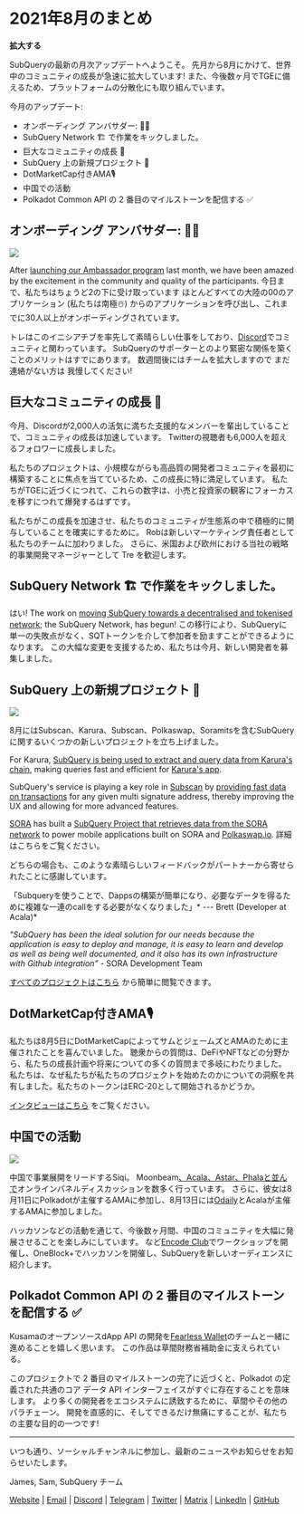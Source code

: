 # 2021年8月のまとめ

**拡大する**

SubQueryの最新の月次アップデートへようこそ。 先月から8月にかけて、世界中のコミュニティの成長が急速に拡大しています! また、今後数ヶ月でTGEに備えるため、プラットフォームの分散化にも取り組んでいます。

今月のアップデート:

- オンボーディング アンバサダー: 👩‍💼
- SubQuery Network 🏗 で作業をキックしました。
- 巨大なコミュニティの成長 🚀
- SubQuery 上の新規プロジェクト 🤝
- DotMarketCap付きAMA🎙
- 中国での活動
- Polkadot Common API の 2 番目のマイルストーンを配信する ✅

## オンボーディング アンバサダー: 👩‍💼

![](https://miro.com/medium.com/max/1400/0*_nOcsPjhQxta_FPH)

After [launching our Ambassador program](../blogs/20210713-Introducing-the-SubQuery-Ambassador-Program.md) last month, we have been amazed by the excitement in the community and quality of the participants. 今日まで、私たちはちょうど2の下に受け取っています ほとんどすべての大陸の00のアプリケーション (私たちは南極☃️) からのアプリケーションを呼び出し、これまでに30人以上がオンボーディングされています。

トレはこのイニシアチブを率先して素晴らしい仕事をしており、[Discord](https://discord.com/invite/78zg8aBSMG)でコミュニティと関わっています。 SubQueryのサポーターとのより緊密な関係を築くことのメリットはすでにあります。 数週間後にはチームを拡大しますので まだ連絡がない方は 我慢してください!

## 巨大なコミュニティの成長 🚀

今月、Discordが2,000人の活気に満ちた支援的なメンバーを輩出していることで、コミュニティの成長は加速しています。 Twitterの視聴者も6,000人を超えるフォロワーに成長しました。

私たちのプロジェクトは、小規模ながらも高品質の開発者コミュニティを最初に構築することに焦点を当てているため、この成長に特に満足しています。 私たちがTGEに近づくにつれて、これらの数字は、小売と投資家の観客にフォーカスを移すにつれて爆発するはずです。

私たちがこの成長を加速させ、私たちのコミュニティが生態系の中で積極的に関与していることを確実にするために。 Robは新しいマーケティング責任者として私たちのチームに加わりました。 さらに、米国および欧州における当社の戦略的事業開発マネージャーとして Tre を歓迎します。

## SubQuery Network 🏗 で作業をキックしました。

はい! The work on [moving SubQuery towards a decentralised and tokenised network](../blogs/20210614-Introducing-SubQuery-Network-The-Next-Big-Step-Towards-our-Decentralised-Future.md); the SubQuery Network, has begun! この移行により、SubQueryに単一の失敗点がなく、SQTトークンを介して参加者を励ますことができるようになります。 この大幅な変更を支援するため、私たちは今月、新しい開発者を募集しました。

## SubQuery 上の新規プロジェクト 🤝

![](https://miro.medium.com/max/4800/1*yUruZPSKP_0BA6mA72P8xg.gif)

8月にはSubscan、Karura、Subscan、Polkaswap、Soramitsを含むSubQueryに関するいくつかの新しいプロジェクトを立ち上げました。

For Karura, [SubQuery is being used to extract and query data from Karura's chain](../customer_announcements/20210819-Karura-Integrates-with-SubQuery-to-Aggregate-and-Serve-DeFi-Data-to-Kusama-Builders.md), making queries fast and efficient for [Karura's app](https://apps.karura.network/).

SubQuery's service is playing a key role in [Subscan](https://www.subscan.io/) by [providing fast data on transactions](../customer_announcements/20210901-Subscans-Multi-Signature-Tool.md) for any given multi signature address, thereby improving the UX and allowing for more advanced features.

[SORA](https://sora.org/) has built a [SubQuery Project that retrieves data from the SORA network](../customer_announcements/20210825-SORA-Integrates-SubQuery-to-Provide-Data-to-the-SORA-Network.md) to power mobile applications built on SORA and [Polkaswap.io](http://polkaswap.io/). 詳細はこちらをご覧ください。

どちらの場合も、このような素晴らしいフィードバックがパートナーから寄せられたことに感謝しています。

「Subqueryを使うことで、Dappsの構築が簡単になり、必要なデータを得るために複雑な一連のcallをする必要がなくなりました」* --- Brett (Developer at Acala)*

_"SubQuery has been the ideal solution for our needs because the application is easy to deploy and manage, it is easy to learn and develop as well as being well documented, and it also has its own infrastructure with Github integration"_ - SORA Development Team

[すべてのプロジェクトはこちら](https://explorer.subquery.network/) から簡単に閲覧できます。

## DotMarketCap付きAMA🎙

私たちは8月5日にDotMarketCapによってサムとジェームズとAMAのために主催されたことを喜んでいました。 聴衆からの質問は、DeFiやNFTなどの分野から、私たちの成長計画や将来についての多くの質問まで多岐にわたりました。 私たちは、なぜ私たちが私たちのプロジェクトを始めたのかについての洞察を共有しました。私たちのトークンはERC-20として開始されるかどうか。

[インタビューはこちら](https://dotmarketcap.com/blog-detail/288/ama30-recap-polkawarriors-x-subquery) をご覧ください。

## 中国での活動

![](https://miro.medium.com/max/1400/0*A5oqsryFRbGX0MDx)

中国で事業展開をリードするSiqi。 Moonbeam[、Acala、Astar、Phalaと並んで](https://twitter.com/SubQueryNetwork/status/1425293137103122432/photo/1)オンラインパネルディスカッションを数多く行っています。 さらに、彼女は8月11日にPolkadotが主催するAMAに参加し、8月13日には[Odaily](http://www.odaily.com/)とAcalaが主催するAMAに参加しました。

ハッカソンなどの活動を通じて、今後数ヶ月間、中国のコミュニティを大幅に発展させることを楽しみにしています。 など[Encode Club](https://www.eventbrite.co.uk/e/polkadot-hackathon-subquery-workshop-tickets-167321106935?aff=ebdsoporgprofile)でワークショップを開催し、OneBlock+でハッカソンを開催し、SubQueryを新しいオーディエンスに紹介します。

## Polkadot Common API の 2 番目のマイルストーンを配信する ✅

KusamaのオープンソースdApp API の開発を[Fearless Wallet](https://fearlesswallet.io/)のチームと一緒に進めることを嬉しく思います。 この作品は草間財務省補助金に支えられている。

このプロジェクトで 2 番目のマイルストーンの完了に近づくと、Polkadot の定義された共通のコア データ API インターフェイスがすぐに存在することを意味します。 より多くの開発者をエコシステムに誘致するために、草間やその他のパラチェーン。 開発を直感的に、そしてできるだけ無痛にすることが、私たちの主要な目的の一つです!

---

いつも通り、ソーシャルチャンネルに参加し、最新のニュースやお知らせをお知らせいたします。

James, Sam, SubQuery チーム

[Website](https://subquery.network/) | [Email](mailto:hello@subquery.network) | [Discord](https://discord.com/invite/78zg8aBSMG) | [Telegram](https://t.me/subquerynetwork) | [Twitter](https://twitter.com/subquerynetwork) | [Matrix](https://matrix.to/#/#subquery:matrix.org) | [LinkedIn](https://www.linkedin.com/company/subquery) | [GitHub](https://www.youtube.com/channel/UCi1a6NUUjegcLHDFLr7CqLw)

